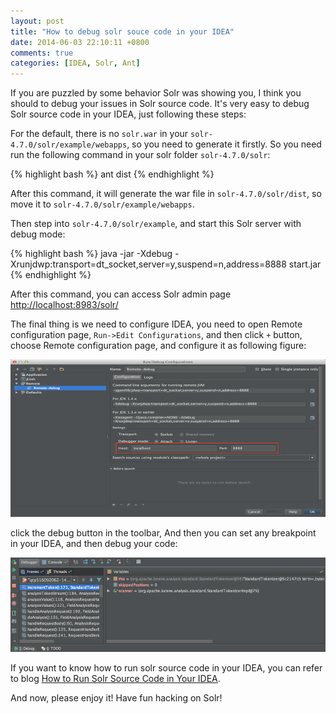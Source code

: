 ```yaml
---
layout: post
title: "How to debug solr souce code in your IDEA"
date: 2014-06-03 22:10:11 +0800
comments: true
categories: [IDEA, Solr, Ant]
---
```

If you are puzzled by some behavior Solr was showing you, I think you should to debug your issues in Solr source code.
It's very easy to debug Solr source code in your IDEA, just following these steps:

For the default, there is no `solr.war` in your `solr-4.7.0/solr/example/webapps`, so you need to generate it firstly.
So you need run the following command in your solr folder `solr-4.7.0/solr`:

{% highlight bash %}
ant dist
{% endhighlight %}

After this command, it will generate the war file in `solr-4.7.0/solr/dist`, so move it to `solr-4.7.0/solr/example/webapps`.

Then step into `solr-4.7.0/solr/example`, and start this Solr server with debug mode:

{% highlight bash %}
java -jar -Xdebug -Xrunjdwp:transport=dt_socket,server=y,suspend=n,address=8888 start.jar
{% endhighlight %}

After this command, you can access Solr admin page [http://localhost:8983/solr/](http://localhost:8983/solr/)

The final thing is we need to configure IDEA, you need to open Remote configuration page, `Run->Edit Configurations`, and then click `+` button, choose Remote configuration page, and configure it as following figure:

![remote-debug-solr-configuration.png](/assets/img/posts/remote-debug-solr-configuration.png "remote-debug-solr-configuration.png")

click the debug button in the toolbar, And then you can set any breakpoint in your IDEA, and then debug your code:

![idea-debug-solr-view.png](/assets/img/posts/idea-debug-solr-view.png "idea-debug-solr-view.png")

If you want to know how to run solr source code in your IDEA, you can refer to blog [How to Run Solr Source Code in Your IDEA](http://www.otips.me/posts/how-to-run-solr-source-code-in-your-idea.html).

And now, please enjoy it! Have fun hacking on Solr!